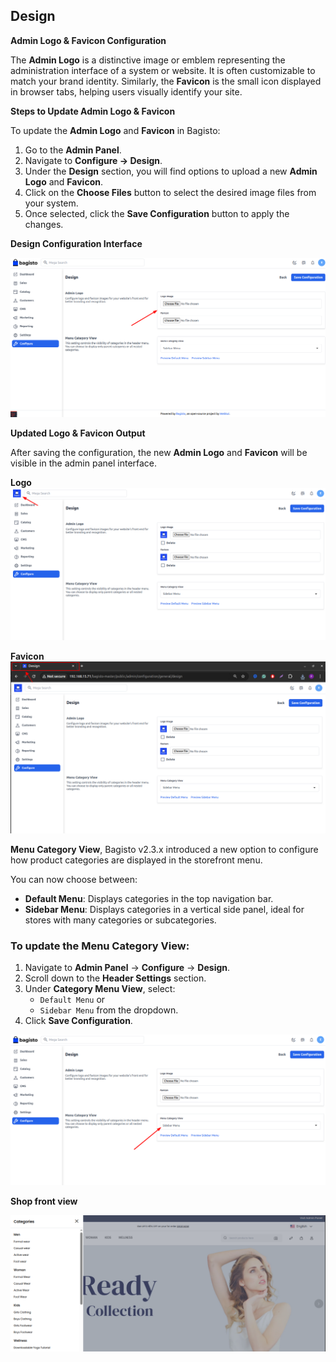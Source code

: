 ## Design

**Admin Logo & Favicon Configuration**

The **Admin Logo** is a distinctive image or emblem representing the administration interface of a system or website. It is often customizable to match your brand identity. Similarly, the **Favicon** is the small icon displayed in browser tabs, helping users visually identify your site.

**Steps to Update Admin Logo & Favicon**

To update the **Admin Logo** and **Favicon** in Bagisto:

1. Go to the **Admin Panel**.
2. Navigate to **Configure → Design**.
3. Under the **Design** section, you will find options to upload a new **Admin Logo** and **Favicon**.
4. Click on the **Choose Files** button to select the desired image files from your system.
5. Once selected, click the **Save Configuration** button to apply the changes.

**Design Configuration Interface**

![Design](../../assets/2.3.0/images/configure/design.png)

**Updated Logo & Favicon Output**

After saving the configuration, the new **Admin Logo** and **Favicon** will be visible in the admin panel interface.

**Logo**
![Design Output](../../assets/2.3.0/images/configure/designOutput.png)

**Favicon**
![Design Output](../../assets/2.3.0/images/configure/designOutput2.png)


**Menu Category View**, Bagisto v2.3.x introduced a new option to configure how product categories are displayed in the storefront menu.

You can now choose between:

- **Default Menu**: Displays categories in the top navigation bar.
- **Sidebar Menu**: Displays categories in a vertical side panel, ideal for stores with many categories or subcategories.

### To update the Menu Category View:

1. Navigate to **Admin Panel** → **Configure** → **Design**.
2. Scroll down to the **Header Settings** section.
3. Under **Category Menu View**, select:
   - `Default Menu` or
   - `Sidebar Menu` from the dropdown.
4. Click **Save Configuration**.

![Menu Category View Setting](../../assets/2.3.0/images/configure/catAdmin.png)

**Shop front view**

![Menu Category View Setting](../../assets/2.3.0/images/configure/catSide.png)


